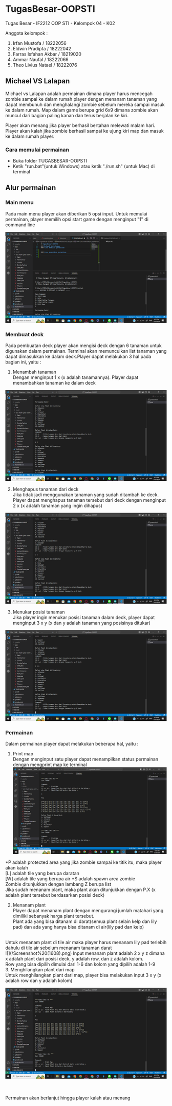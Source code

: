 # TugasBesar-OOPSTI
Tugas Besar - IF2212 OOP STI - Kelompok 04 - K02

Anggota kelompok :
1. Irfan Mustofa / 18222056
2. Eldwin Pradipta / 18222042
3. Farras Isfahan Akbar / 18219020
4. Ammar Naufal / 18222066
5. Theo Livius Natael / 18222076

## Michael VS Lalapan
Michael vs Lalapan adalah permainan dimana player harus mencegah zombie sampai ke dalam rumah player dengan menanam tanaman yang dapat membunuh dan menghalangi zombie sebelum mereka sampai masuk ke dalam rumah. Map dalam game berupa grid 6x9 dimana zombie akan muncul dari bagian paling kanan dan terus berjalan ke kiri. 

Player akan menang jika player berhasil bertahan melewati malam hari. Player akan kalah jika zombie berhasil sampai ke ujung kiri map dan masuk ke dalam rumah player. 

### Cara memulai permainan
- Buka folder TUGASBESAR-OOPSTI 
- Ketik "run.bat"(untuk Windows) atau ketik "./run.sh" (untuk Mac) di terminal


## Alur permainan
### Main menu

Pada main menu player akan diberikan 5 opsi input. Untuk memulai permainan, player memilih opsi start game dengan menginput "1" di command line

![alttext](/Screenshot%20(1597).png)

### Membuat deck

Pada pembuatan deck player akan mengisi deck dengan 6 tanaman untuk digunakan dalam permainan. Terminal akan memunculkan list tanaman yang dapat dimasukkan ke dalam deck.Player dapat melakukan 3 hal pada bagian ini, yaitu :

1. Menambah tanaman <br>
Dengan menginput 1 x (x adalah tanamannya). Player dapat menambahkan tanaman ke dalam deck

![alttext](/Screenshot%20(1599).png)

2. Menghapus tanaman dari deck<br>
Jika tidak jadi menggunakan tanaman yang sudah ditambah ke deck. Player dapat menghapus tanaman tersebut dari deck dengan menginput 2 x (x adalah tanaman yang ingin dihapus)

![alttext](/Screenshot%20(1600).png)

3. Menukar posisi tanaman<br>
Jika player ingin menukar posisi tanaman dalam deck, player dapat menginput 3 x y (x dan y adalah tanaman yang posisinya ditukar)

![alttext](/Screenshot%20(1601).png)

### Permainan
Dalam permainan player dapat melakukan beberapa hal, yaitu :

1. Print map<br>
Dengan menginput satu player dapat menampilkan status permainan dengan mengprint map ke terminal
![](/Screenshot%20(1603).png)

*P adalah protected area yang jika zombie sampai ke titik itu, maka player akan kalah <br>
[L] adalah tile yang berupa daratan <br>
[W] adalah tile yang berupa air
*S adalah spawn area zombie <br>
Zombie ditunjukkan dengan lambang Z berupa list <br>
Jika sudah menanam plant, maka plant akan ditunjukkan dengan P.X (x adalah plant tersebut berdasarkan posisi deck)

2. Menanam plant<br>
Player dapat menanam plant dengan mengurangi jumlah matahari yang dimiliki sebanyak harga plant tersebut. <br>
Plant ada yang bisa ditanam di darat(semua plant selain kelp dan lily pad) dan ada yang hanya bisa ditanam di air(lily pad dan kelp)<br>
<br>
Untuk menanam plant di tile air maka player harus menanam lily pad terlebih dahulu di tile air sebelum menanam tanaman darat
<br>
![](/Screenshot%20(1608).png)
Input menanam plant adalah 2 x y z dimana x adalah plant dari posisi deck, y adalah row, dan z adalah kolom. <br>
Row yang bisa dipilih dimulai dari 1-6 dan kolom yang dipilih adalah 1-9

<br>
3. Menghilangkan plant dari map<br>
Untuk menghilangkan plant dari map, player bisa melakukan input 3 x y (x adalah row dan y adalah kolom) <br>

![](/Screenshot%20(1603).png)

<BR>
<br>
Permainan akan berlanjut hingga player kalah atau menang